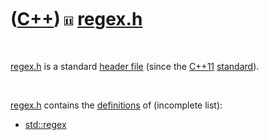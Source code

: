 
 

 

 

 

 

([C++](Cpp.md)) ![C++11](PicCpp11.png) [regex.h](CppRegexH.md)
================================================================

 

[regex.h](CppRegexH.md) is a standard [header file](CppHeaderFile.md)
(since the [C++11](Cpp11.md) [standard](CppStandard.md)).

 

[regex.h](CppRegexH.md) contains the [definitions](CppDefinition.md)
of (incomplete list):

-   [std::regex](CppRegex.md)

 

 

 

 

 

 

